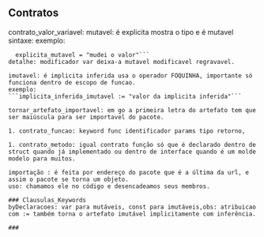 ## Contratos
  contrato_valor_variavel:
  mutavel: é explicita mostra o tipo e é mutavel
  sintaxe: <visibilidade> <nome> <tipo>
  exemplo:
  ```var explicita_mutavel string = "valor1"
	explicita_mutavel = "mudei o valor"```
  detalhe: modificador var deixa-a mutavel modificavel regravavel.

  imutavel: é implicita inferida usa o operador FOQUINHA, importante só funciona dentro de escopo de funcao.
  exemplo:
  ```implicita_inferida_imutavel := "valor da implicita inferida"```

tornar_artefato_importavel: em go a primeira letra do artefato tem que ser maiúscula para ser importavel do pacote.

1. contrato_funcao: keyword func identificador params tipo retorno,

1. contrato_metodo: igual contrato função só que é declarado dentro de struct quando já implementado ou dentro de interface quando é um molde modelo para muitos.

importação : é feita por endereço do pacote que é a última da url, e assim o pacote se torna um objeto.
uso: chamamos ele no código e desencadeamos seus membros.

### Clausulas_Keywords
byDeclaracoes: var para mutáveis, const para imutáveis,obs: atribuicao com := também torna o artefato imutável implicitamente com inferência.

###

